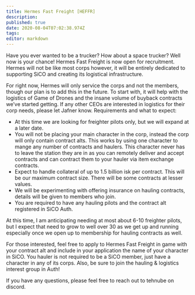 ```yaml
---
title: Hermes Fast Freight [HEFFR]
description: 
published: true
date: 2020-08-04T07:02:38.974Z
tags: 
editor: markdown
---
```




Have you ever wanted to be a trucker? How about a space trucker? Well now is your chance! Hermes Fast Freight is now open for recruitment. Hermes will not be like most corps however, it will be entirely dedicated to supporting SiCO and creating its logistical infrastructure.

For right now, Hermes will only service the corps and not the members, though our plan is to add this in the future. To start with, it will help with the logistics of Game of Drones and the insane volume of buyback contracts we’ve started getting. If any other CEOs are interested in logistics for their corp needs, please let Jafner know.
Requirements and what to expect:

- At this time we are looking for freighter pilots only, but we will expand at a later date.
- You will not be placing your main character in the corp, instead the corp will only contain contract alts. This works by using one character to mange any number of contracts and haulers. This character never has to leave the station they are in as you can remotely deliver and accept contracts and can contract them to your hauler via item exchange contracts.
- Expect to handle collateral of up to 1.5 billion isk per contract. This will be our maximum contract size. There will be some contracts at lesser values.
- We will be experimenting with offering insurance on hauling contracts, details will be given to members who join.
- You are required to have any hauling pilots and the contract alt registered in SiCO Auth.

At this time, I am anticipating needing at most about 6-10 freighter pilots, but I expect that need to grow to well over 30 as we get up and running especially once we open up to membership for hauling contracts as well.

For those interested, feel free to apply to Hermes Fast Freight in game with your contract alt and include in your application the name of your character in SiCO. You hauler is not required to be a SiCO member, just have a character in any of its corps. Also, be sure to join the hauling & logistics interest group in Auth!

If you have any questions, please feel free to reach out to tehnube on discord.
